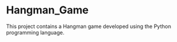 # Hangman_Game
 This project contains a Hangman game developed using the Python programming language.
